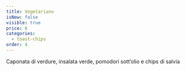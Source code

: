 ```yaml
---
title: Vegetariano
isNew: false
visible: true
price: 6
categories:
  - toast-chips
order: 4
---
```


Caponata di verdure, insalata verde, pomodori sott’olio e chips di salvia
